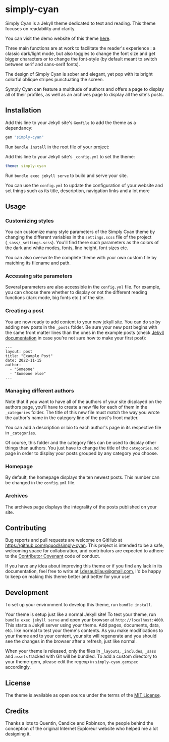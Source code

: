 # simply-cyan

Simply Cyan is a Jekyll theme dedicated to text and reading. This theme focuses on readability and clarity.

You can visit the demo website of this theme [here](https://pquod.github.io/simply-cyan-demo/).

Three main functions are at work to facilitate the reader's experience : a classic dark/light mode, but also toggles to change the font size and get bigger characters or to change the font-style (by default meant to switch between serif and sans-serif fonts).

The design of Simply Cyan is sober and elegant, yet pop with its bright colorful oblique stripes punctuating the screen.

Symply Cyan can feature a multitude of authors and offers a page to display all of their profiles, as well as an archives page to display all the site's posts.


## Installation

Add this line to your Jekyll site's `Gemfile` to add the theme as a dependancy:

```ruby
gem "simply-cyan"
```

Run `bundle install` in the root file of your project: 

Add this line to your Jekyll site's `_config.yml` to set the theme:

```yaml
theme: simply-cyan
```

Run `bundle exec jekyll serve` to build and serve your site.

You can use the `config.yml` to update the configuration of your website and set things such as its title, description, navigation links and a lot more

## Usage

### Customizing styles

You can customize many style parameters of the Simply Cyan theme by changing the different variables in the `settings.scss` file of the project (`_sass/_settings.scss`). You'll find there such parameters as the colors of the dark and white modes, fonts, line height, font sizes etc. 

You can also overwrite the complete theme with your own custom file by matching its filename and path.

### Accessing site parameters

Several parameters are also accessible in the `config.yml` file. For example, you can choose there whether to display or not the different reading functions (dark mode, big fonts etc.) of the site.

### Creating a post

You are now ready to add content to your new jekyll site. You can do so by adding new posts in the `_posts` folder. Be sure your new post begins with the same front matter lines than the ones in the example posts  (check [Jekyll documentation](https://jekyllrb.com/docs/posts/) in case you're not sure how to make your first post):

```
---
layout: post
title: "Example Post"
date: 2022-11-15
author:
  - "Someone"
  - "Someone else"
---
```

### Managing different authors

Note that if you want to have all of the authors of your site displayed on the authors page, you'll have to create a new file for each of them in the `_categories` folder. The title of this new file must match the way you wrote the author's name in the category line of the post's front matter.

You can add a description or bio to each author's page in its respective file in `_categories`.

Of course, this folder and the category files can be used to display other things than authors. You just have to change the title of the `categories.md` page in order to display your posts grouped by any category you choose.

### Homepage

By default, the homepage displays the ten newest posts. This number can be changed in the `config.yml` file.

### Archives

The archives page displays the integrality of the posts published on your site.

## Contributing

Bug reports and pull requests are welcome on GitHub at https://github.com/pquod/simply-cyan. This project is intended to be a safe, welcoming space for collaboration, and contributors are expected to adhere to the [Contributor Covenant](http://contributor-covenant.org) code of conduct.

If you have any idea about improving this theme or if you find any lack in its documentation, feel free to write at l.desaubliaux@gmail.com, I'd be happy to keep on making this theme better and better for your use!

## Development

To set up your environment to develop this theme, run `bundle install`.

Your theme is setup just like a normal Jekyll site! To test your theme, run `bundle exec jekyll serve` and open your browser at `http://localhost:4000`. This starts a Jekyll server using your theme. Add pages, documents, data, etc. like normal to test your theme's contents. As you make modifications to your theme and to your content, your site will regenerate and you should see the changes in the browser after a refresh, just like normal.

When your theme is released, only the files in `_layouts`, `_includes`, `_sass` and `assets` tracked with Git will be bundled.
To add a custom directory to your theme-gem, please edit the regexp in `simply-cyan.gemspec` accordingly.

## License

The theme is available as open source under the terms of the [MIT License](https://opensource.org/licenses/MIT).

## Credits

Thanks a lots to Quentin, Candice and Robinson, the people behind the conception of the original Internet Exploreur website who helped me a lot designing it.
